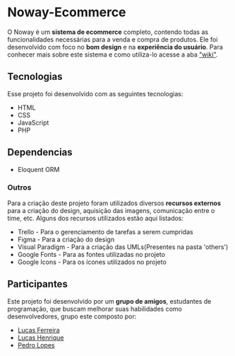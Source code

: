 ﻿# Noway-Ecommerce
O Noway é um **sistema de ecommerce** completo, contendo todas as funcionalidades necessárias para a venda e compra de produtos. Ele foi desenvolvido com foco no **bom design** e na **experiência do usuário**. Para conhecer mais sobre este sistema e como utiliza-lo acesse a aba ["wiki"](/wiki).

## Tecnologias
Esse projeto foi desenvolvido com as seguintes tecnologias:
 - HTML
 - CSS
 - JavaScript 
 - PHP

## Dependencias
- Eloquent ORM

### Outros 
Para a criação deste projeto foram utilizados diversos **recursos externos** para a criação do design, aquisição das imagens, comunicação entre o time, etc. Alguns dos recursos utilizados estão aqui listados:
 - Trello - Para o gerenciamento de tarefas a serem cumpridas
 - Figma - Para a criação do design   
 - Visual Paradigm - Para a criação das UMLs(Presentes na pasta 'others') 
 - Google Fonts - Para as fontes utilizadas no projeto
 - Google Icons - Para os ícones utilizados no projeto 

## Participantes 
Este projeto foi desenvolvido por um **grupo de amigos**, estudantes de programação, que buscam melhorar suas habilidades como desenvolvedores, grupo este composto por: 
- <a href="https://github.com/Lucas-Ferreira7">Lucas Ferreira</a>
- <a href="https://github.com/Lucas-Ferreira7">Lucas Henrique</a>
- <a href="https://github.com/pedrolopesdeveloper">Pedro Lopes</a>


